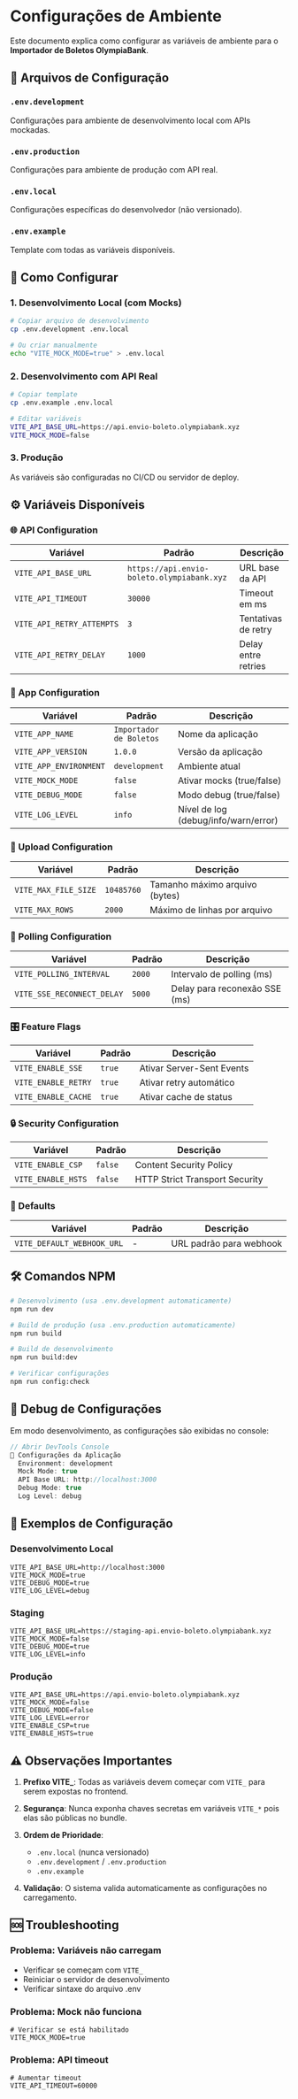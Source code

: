 # Configurações de Ambiente

Este documento explica como configurar as variáveis de ambiente para o **Importador de Boletos OlympiaBank**.

## 📁 Arquivos de Configuração

### `.env.development`
Configurações para ambiente de desenvolvimento local com APIs mockadas.

### `.env.production`
Configurações para ambiente de produção com API real.

### `.env.local`
Configurações específicas do desenvolvedor (não versionado).

### `.env.example`
Template com todas as variáveis disponíveis.

## 🚀 Como Configurar

### 1. Desenvolvimento Local (com Mocks)
```bash
# Copiar arquivo de desenvolvimento
cp .env.development .env.local

# Ou criar manualmente
echo "VITE_MOCK_MODE=true" > .env.local
```

### 2. Desenvolvimento com API Real
```bash
# Copiar template
cp .env.example .env.local

# Editar variáveis
VITE_API_BASE_URL=https://api.envio-boleto.olympiabank.xyz
VITE_MOCK_MODE=false
```

### 3. Produção
As variáveis são configuradas no CI/CD ou servidor de deploy.

## ⚙️ Variáveis Disponíveis

### 🌐 API Configuration
| Variável | Padrão | Descrição |
|----------|--------|-----------|
| `VITE_API_BASE_URL` | `https://api.envio-boleto.olympiabank.xyz` | URL base da API |
| `VITE_API_TIMEOUT` | `30000` | Timeout em ms |
| `VITE_API_RETRY_ATTEMPTS` | `3` | Tentativas de retry |
| `VITE_API_RETRY_DELAY` | `1000` | Delay entre retries |

### 🚀 App Configuration
| Variável | Padrão | Descrição |
|----------|--------|-----------|
| `VITE_APP_NAME` | `Importador de Boletos` | Nome da aplicação |
| `VITE_APP_VERSION` | `1.0.0` | Versão da aplicação |
| `VITE_APP_ENVIRONMENT` | `development` | Ambiente atual |
| `VITE_MOCK_MODE` | `false` | Ativar mocks (true/false) |
| `VITE_DEBUG_MODE` | `false` | Modo debug (true/false) |
| `VITE_LOG_LEVEL` | `info` | Nível de log (debug/info/warn/error) |

### 📁 Upload Configuration
| Variável | Padrão | Descrição |
|----------|--------|-----------|
| `VITE_MAX_FILE_SIZE` | `10485760` | Tamanho máximo arquivo (bytes) |
| `VITE_MAX_ROWS` | `2000` | Máximo de linhas por arquivo |

### 🔄 Polling Configuration
| Variável | Padrão | Descrição |
|----------|--------|-----------|
| `VITE_POLLING_INTERVAL` | `2000` | Intervalo de polling (ms) |
| `VITE_SSE_RECONNECT_DELAY` | `5000` | Delay para reconexão SSE (ms) |

### 🎛️ Feature Flags
| Variável | Padrão | Descrição |
|----------|--------|-----------|
| `VITE_ENABLE_SSE` | `true` | Ativar Server-Sent Events |
| `VITE_ENABLE_RETRY` | `true` | Ativar retry automático |
| `VITE_ENABLE_CACHE` | `true` | Ativar cache de status |

### 🔒 Security Configuration
| Variável | Padrão | Descrição |
|----------|--------|-----------|
| `VITE_ENABLE_CSP` | `false` | Content Security Policy |
| `VITE_ENABLE_HSTS` | `false` | HTTP Strict Transport Security |

### 🔗 Defaults
| Variável | Padrão | Descrição |
|----------|--------|-----------|
| `VITE_DEFAULT_WEBHOOK_URL` | - | URL padrão para webhook |

## 🛠️ Comandos NPM

```bash
# Desenvolvimento (usa .env.development automaticamente)
npm run dev

# Build de produção (usa .env.production automaticamente)
npm run build

# Build de desenvolvimento
npm run build:dev

# Verificar configurações
npm run config:check
```

## 🐛 Debug de Configurações

Em modo desenvolvimento, as configurações são exibidas no console:

```javascript
// Abrir DevTools Console
🔧 Configurações da Aplicação
  Environment: development
  Mock Mode: true
  API Base URL: http://localhost:3000
  Debug Mode: true
  Log Level: debug
```

## 📝 Exemplos de Configuração

### Desenvolvimento Local
```env
VITE_API_BASE_URL=http://localhost:3000
VITE_MOCK_MODE=true
VITE_DEBUG_MODE=true
VITE_LOG_LEVEL=debug
```

### Staging
```env
VITE_API_BASE_URL=https://staging-api.envio-boleto.olympiabank.xyz
VITE_MOCK_MODE=false
VITE_DEBUG_MODE=true
VITE_LOG_LEVEL=info
```

### Produção
```env
VITE_API_BASE_URL=https://api.envio-boleto.olympiabank.xyz
VITE_MOCK_MODE=false
VITE_DEBUG_MODE=false
VITE_LOG_LEVEL=error
VITE_ENABLE_CSP=true
VITE_ENABLE_HSTS=true
```

## ⚠️ Observações Importantes

1. **Prefixo VITE_**: Todas as variáveis devem começar com `VITE_` para serem expostas no frontend.

2. **Segurança**: Nunca exponha chaves secretas em variáveis `VITE_*` pois elas são públicas no bundle.

3. **Ordem de Prioridade**:
   - `.env.local` (nunca versionado)
   - `.env.development` / `.env.production`
   - `.env.example`

4. **Validação**: O sistema valida automaticamente as configurações no carregamento.

## 🆘 Troubleshooting

### Problema: Variáveis não carregam
- Verificar se começam com `VITE_`
- Reiniciar o servidor de desenvolvimento
- Verificar sintaxe do arquivo .env

### Problema: Mock não funciona
```env
# Verificar se está habilitado
VITE_MOCK_MODE=true
```

### Problema: API timeout
```env
# Aumentar timeout
VITE_API_TIMEOUT=60000
```